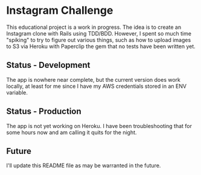 # Instagram Challenge

This educational project is a work in progress.  The idea is to create an Instagram clone with Rails using TDD/BDD.  However, I spent so much time "spiking" to try to figure out various things, such as how to upload images to S3 via Heroku with Paperclip the gem that no tests have been written yet.

## Status - Development

The app is nowhere near complete, but the current version does work locally, at least for me since I have my AWS credentials stored in an ENV variable.

## Status - Production

The app is not yet working on Heroku.  I have been troubleshooting that for some hours now and am calling it quits for the night.

## Future

I'll update this README file as may be warranted in the future.
